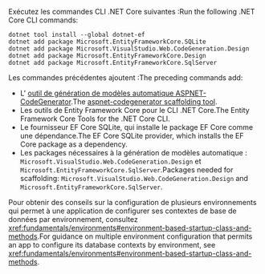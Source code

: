 <span data-ttu-id="7f94d-101">Exécutez les commandes CLI .NET Core suivantes :</span><span class="sxs-lookup"><span data-stu-id="7f94d-101">Run the following .NET Core CLI commands:</span></span>

```dotnetcli
dotnet tool install --global dotnet-ef
dotnet add package Microsoft.EntityFrameworkCore.SQLite
dotnet add package Microsoft.VisualStudio.Web.CodeGeneration.Design
dotnet add package Microsoft.EntityFrameworkCore.Design
dotnet add package Microsoft.EntityFrameworkCore.SqlServer
```

<span data-ttu-id="7f94d-102">Les commandes précédentes ajoutent :</span><span class="sxs-lookup"><span data-stu-id="7f94d-102">The preceding commands add:</span></span>

* <span data-ttu-id="7f94d-103">L' [outil de génération de modèles automatique ASPNET-CodeGenerator](xref:fundamentals/tools/dotnet-aspnet-codegenerator).</span><span class="sxs-lookup"><span data-stu-id="7f94d-103">The [aspnet-codegenerator scaffolding tool](xref:fundamentals/tools/dotnet-aspnet-codegenerator).</span></span>
* <span data-ttu-id="7f94d-104">Les outils de Entity Framework Core pour le CLI .NET Core.</span><span class="sxs-lookup"><span data-stu-id="7f94d-104">The Entity Framework Core Tools for the .NET Core CLI.</span></span>
* <span data-ttu-id="7f94d-105">Le fournisseur EF Core SQLite, qui installe le package EF Core comme une dépendance.</span><span class="sxs-lookup"><span data-stu-id="7f94d-105">The EF Core SQLite provider, which installs the EF Core package as a dependency.</span></span>
* <span data-ttu-id="7f94d-106">Les packages nécessaires à la génération de modèles automatique : `Microsoft.VisualStudio.Web.CodeGeneration.Design` et `Microsoft.EntityFrameworkCore.SqlServer`.</span><span class="sxs-lookup"><span data-stu-id="7f94d-106">Packages needed for scaffolding: `Microsoft.VisualStudio.Web.CodeGeneration.Design` and `Microsoft.EntityFrameworkCore.SqlServer`.</span></span>

<span data-ttu-id="7f94d-107">Pour obtenir des conseils sur la configuration de plusieurs environnements qui permet à une application de configurer ses contextes de base de données par environnement, consultez <xref:fundamentals/environments#environment-based-startup-class-and-methods>.</span><span class="sxs-lookup"><span data-stu-id="7f94d-107">For guidance on multiple environment configuration that permits an app to configure its database contexts by environment, see <xref:fundamentals/environments#environment-based-startup-class-and-methods>.</span></span>
